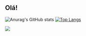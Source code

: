 ## Olá!
 

![Anurag's GitHub stats](https://github-readme-stats.vercel.app/api?username=gabrielc404&show_icons=true&theme=outrun) [![Top Langs](https://github-readme-stats.vercel.app/api/top-langs/?username=gabrielc404&theme=outrun&layout=compact)](https://github.com/anuraghazra/github-readme-stats)
	
<div>
		<img src=https://img.shields.io/badge/Debian-A81D33?style=for-the-badge&logo=debian />
</div>

<!---
gabrielc404/gabrielc404 is a ✨ special ✨ repository because its `README.md` (this file) appears on your GitHub profile.
You can click the Preview link to take a look at your changes.
--->


